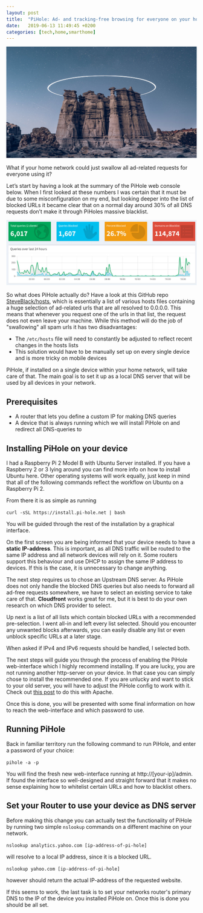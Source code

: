 ```yaml
---
layout: post
title:  "PiHole: Ad- and tracking-free browsing for everyone on your home network"
date:   2019-06-13 11:49:45 +0200
categories: [tech,home,smarthome]
---
```


![Hole in the sky](/assets/images/space_circle_hole.jpg)

What if your home network could just swallow all ad-related requests for everyone using it?

Let’s start by having a look at the summary of the PiHole web console below. When I first looked at these numbers I was certain that it must be due to some misconfiguration on my end, but looking deeper into the list of blocked URLs it became clear that on a normal day around 30% of all DNS requests don’t make it through PiHoles massive blacklist. 

![PiHole at work blocking ad related requests](/assets/images/pihole_stats.jpg)

So what does PiHole actually do? Have a look at this GitHub repo [SteveBlack/hosts](https://github.com/StevenBlack/hosts), which is essentially a list of various hosts files containing a huge selection of ad-related urls that are all resolved to 0.0.0.0. This means that whenever you request one of the urls in that list, the request does not even leave your machine. While this method will do the job of "swallowing" all spam urls it has two disadvantages:

* The `/etc/hosts` file will need to constantly be adjusted to reflect recent changes in the hosts lists
* This solution would have to be manually set up on every single device and is more tricky on mobile devices

PiHole, if installed on a single device within your home network, will take care of that. The main goal is to set it up as a local DNS server that will be used by all devices in your network.

## Prerequisites

* A router that lets you define a custom IP for making DNS queries
* A device that is always running which we will install PiHole on and redirect all DNS-queries to

## Installing PiHole on your device

I had a Raspberry Pi 2 Model B with Ubuntu Server installed. If you have a Raspberry 2 or 3 lying around you can find more info on how to install Ubuntu here. Other operating systems will work equally, just keep in mind that all of the following commands reflect the workflow on Ubuntu on a Raspberry Pi 2.

From there it is as simple as running

```curl -sSL https://install.pi-hole.net | bash```

You will be guided through the rest of the installation by a graphical interface.

On the first screen you are being informed that your device needs to have a **static IP-address**. This is important, as all DNS traffic will be routed to the same IP address and all network devices will rely on it. Some routers support this behaviour and use DHCP to assign the same IP address to devices. If this is the case, it is unnecessary to change anything. 

The next step requires us to chose an Upstream DNS server. As PiHole does not only handle the blocked DNS queries but also needs to forward all ad-free requests somewhere, we have to select an existing service to take care of that. **Cloudfront** works great for me, but it is best to do your own research on which DNS provider to select.

Up next is a list of all lists which contain blocked URLs with a recommended pre-selection. I went all-in and left every list selected. Should you encounter any unwanted blocks afterwards, you can easily disable any list or even unblock specific URLs at a later stage.

When asked if IPv4 and IPv6 requests should be handled, I selected both.

The next steps will guide you through the process of enabling the PiHole web-interface which I highly recommend installing. If you are lucky, you are not running another http-server on your device. In that case you can simply chose to install the recommended one. If you are unlucky and want to stick to your old server, you will have to adjust the PiHole config to work with it. Check out [this post](https://discourse.pi-hole.net/t/migrating-pi-hole-from-lighttpd-to-apache/152) to do this with Apache.

Once this is done, you will be presented with some final information on how to reach the web-interface and which password to use.

## Running PiHole

Back in familiar territory run the following command to run PiHole, and enter a password of your choice:

```pihole -a -p```

You will find the fresh new web-interface running at http://[your-ip]/admin. If found the interface so well-designed and straight forward that it makes no sense explaining how to whitelist certain URLs and how to blacklist others. 

## Set your Router to use your device as DNS server

Before making this change you can actually test the functionality of PiHole by running two simple `nslookup` commands on a different machine on your network.

```nslookup analytics.yahoo.com [ip-address-of-pi-hole]```

will resolve to a local IP address, since it is a blocked URL.

```nslookup yahoo.com [ip-address-of-pi-hole]```

however should return the actual IP-address of the requested website.

If this seems to work, the last task is to set your networks router's primary DNS to the IP of the device you installed PiHole on. Once this is done you should be all set.